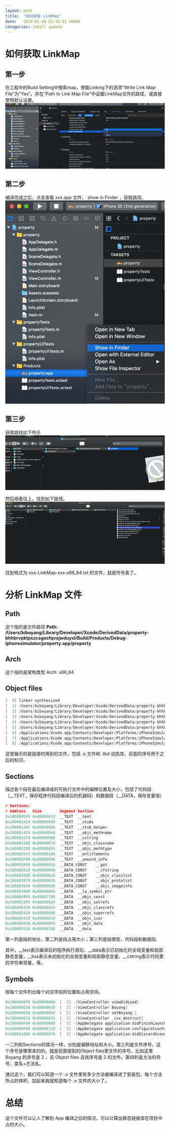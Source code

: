 ```yaml
---
layout: post
title:  "如何获取 LinkMap"
date:   2019-02-28 23:32:53 +0800
categories: jekyll update
---
```


# 如何获取 LinkMap

## 第一步
在工程中的Build Setting中搜索map，使能Linking下的选项“Write Link Map File”为“Yes”。并在“Path to Link Map File”中设置LinkMap文件的路径，或直接使用默认设置。
![](https://github.com/BiBoyang/BoyangBlog/blob/master/Image/iOS_Tips_05.png?raw=true)

## 第二步
 编译完成之后，点击查看 xxx.app 文件， show in Finder ，获取路径。
 ![](https://github.com/BiBoyang/BoyangBlog/blob/master/Image/iOS_Tips_06.png?raw=true)
 
## 第三步
 获取路径如下所示
 ![](https://github.com/BiBoyang/BoyangBlog/blob/master/Image/iOS_Tips_07.png?raw=true)
 
然后顺着往上，找到如下路径。
![](https://github.com/BiBoyang/BoyangBlog/blob/master/Image/iOS_Tips_08.png?raw=true)

找到格式为 xxx-LinkMap-xxx-x86_64.txt 的文件，就是符号表了。

# 分析 LinkMap 文件

## Path 
这个指的是文件路径 
**Path: /Users/biboyang/Library/Developer/Xcode/DerivedData/property-bhhbrvpktpszcsgocfqvsjwduyxl/Build/Products/Debug-iphonesimulator/property.app/property**

## Arch
这个指的是架构类型
Arch: x86_64

## Object files
```C++
[  0] linker synthesized
[  1] /Users/biboyang/Library/Developer/Xcode/DerivedData/property-bhhbrvpktpszcsgocfqvsjwduyxl/Build/Intermediates.noindex/property.build/Debug-iphonesimulator/property.build/property.app-Simulated.xcent
[  2] /Users/biboyang/Library/Developer/Xcode/DerivedData/property-bhhbrvpktpszcsgocfqvsjwduyxl/Build/Intermediates.noindex/property.build/Debug-iphonesimulator/property.build/Objects-normal/x86_64/ViewController.o
[  3] /Users/biboyang/Library/Developer/Xcode/DerivedData/property-bhhbrvpktpszcsgocfqvsjwduyxl/Build/Intermediates.noindex/property.build/Debug-iphonesimulator/property.build/Objects-normal/x86_64/AppDelegate.o
[  4] /Users/biboyang/Library/Developer/Xcode/DerivedData/property-bhhbrvpktpszcsgocfqvsjwduyxl/Build/Intermediates.noindex/property.build/Debug-iphonesimulator/property.build/Objects-normal/x86_64/main.o
[  5] /Users/biboyang/Library/Developer/Xcode/DerivedData/property-bhhbrvpktpszcsgocfqvsjwduyxl/Build/Intermediates.noindex/property.build/Debug-iphonesimulator/property.build/Objects-normal/x86_64/SceneDelegate.o
[  6] /Applications/Xcode.app/Contents/Developer/Platforms/iPhoneSimulator.platform/Developer/SDKs/iPhoneSimulator13.4.sdk/System/Library/Frameworks//Foundation.framework/Foundation.tbd
[  7] /Applications/Xcode.app/Contents/Developer/Platforms/iPhoneSimulator.platform/Developer/SDKs/iPhoneSimulator13.4.sdk/usr/lib/libobjc.tbd
[  8] /Applications/Xcode.app/Contents/Developer/Platforms/iPhoneSimulator.platform/Developer/SDKs/iPhoneSimulator13.4.sdk/System/Library/Frameworks//UIKit.framework/UIKit.tbd
```
这里展示的是链接时用到的文件，包括 .o 文件和 .tbd 动态库，前面的序号用于之后的标识。


## Sections
描述各个段在最后编译成的可执行文件中的偏移位置及大小，包括了代码段（__TEXT，保存程序代码段编译后的机器码）和数据段（__DATA，保存变量值）
```C++
# Sections:
# Address	Size    	Segment	Section
0x100000DF0	0x00000633	__TEXT	__text
0x100001424	0x00000048	__TEXT	__stubs
0x10000146C	0x00000088	__TEXT	__stub_helper
0x1000014F4	0x00000D40	__TEXT	__objc_methname
0x100002234	0x000000B9	__TEXT	__cstring
0x1000022ED	0x00000070	__TEXT	__objc_classname
0x10000235D	0x00000AE6	__TEXT	__objc_methtype
0x100002E43	0x0000016A	__TEXT	__entitlements
0x100002FB0	0x00000048	__TEXT	__unwind_info
0x100003000	0x00000018	__DATA_CONST	__got
0x100003018	0x00000040	__DATA_CONST	__cfstring
0x100003058	0x00000018	__DATA_CONST	__objc_classlist
0x100003070	0x00000020	__DATA_CONST	__objc_protolist
0x100003090	0x00000008	__DATA_CONST	__objc_imageinfo
0x100004000	0x00000060	__DATA	__la_symbol_ptr
0x100004060	0x00001390	__DATA	__objc_const
0x1000053F0	0x00000020	__DATA	__objc_selrefs
0x100005410	0x00000010	__DATA	__objc_classrefs
0x100005420	0x00000008	__DATA	__objc_superrefs
0x100005428	0x00000010	__DATA	__objc_ivar
0x100005438	0x000000F0	__DATA	__objc_data
0x100005528	0x00000188	__DATA	__data
```

第一列是段的地址，第二列是段占用大小；第三列是段类型，代码段和数据段.

其中，__text表示编译后的程序执行语句，__data表示已初始化的全局变量和局部静态变量，__bss表示未初始化的全局变量和局部静态变量，__cstring表示代码里的字符串常量，等。
## Symbols
按每个文件列出每个对应字段的位置和占用空间。
```C++
0x100000DF0	0x00000060	[  2] -[ViewController viewDidLoad]
0x100000E50	0x00000030	[  2] -[ViewController Boyang]
0x100000E80	0x00000040	[  2] -[ViewController setBoyang:]
0x100000EC0	0x00000033	[  2] -[ViewController .cxx_destruct]
0x100000F00	0x00000080	[  3] -[AppDelegate application:didFinishLaunchingWithOptions:]
0x100000F80	0x00000120	[  3] -[AppDelegate application:configurationForConnectingSceneSession:options:]
0x1000010A0	0x00000070	[  3] -[AppDelegate application:didDiscardSceneSessions:]
```
一二列和Sections的情况一样，分别是偏移地址和大小。第三列是文件序号，这个序号是哪里来的的，就是前面提到的Object files里文件的序号，比如这里 Boyang 的序号是 2 ，去 Object files 去找序号是 2 的文件。第四列是方法的符号，类名+方法名。

通过这个，我们可以知道一个 .o 文件里有多少方法被编译进了安装包，每个方法所占的体积，加起来我就知道每个 .o 文件的大小了。



# 总结

这个文件可以让人了解到 App 编译之后的情况，可以计算出静态链接库在项目中占的大小。